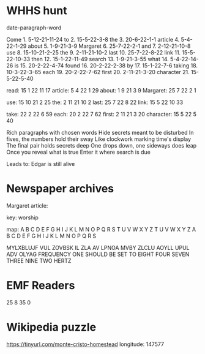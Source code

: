 # WHHS hunt
date-paragraph-word

Come                       1.    5-12-21-11-24
to                         2.    15-5-22-3-8
the                        3.    20-6-22-1-1
article                    4.    5-4-22-1-29
about                      5.    1-9-21-3-9
Margaret                   6.    25-7-22-2-1
and                        7.    2-12-21-10-8
use                        8.    15-10-21-2-25
the                        9.    2-11-21-10-2
last                       10.   25-7-22-8-22
link                       11.   15-5-22-10-33
then                       12.   15-1-22-11-49
search                     13.   1-9-21-3-55
what                       14.   5-4-22-14-26
is                         15.   20-2-22-4-74
found                      16.   20-2-22-2-38
by                         17.   15-1-22-7-6
taking                     18.   10-3-22-3-65
each                       19.   20-2-22-7-62
first                      20.   2-11-21-3-20
character                  21.   15-5-22-5-40


read:         15 1 22 11 17
article:       5 4 22 1 29
about:         1 9 21 3 9
Margaret:     25 7 22 2 1

use:          15 10 21 2 25
the:           2 11 21 10 2
last:         25 7 22 8 22
link:         15 5 22 10 33

take:         22 2 22 6 59
each:         20 2 22 7 62
first:         2 11 21 3 20
character:    15 5 22 5 40


Rich paragraphs with chosen words
Hide secrets meant to be disturbed
In fives, the numbers hold their sway
Like clockwork marking time's display
The final pair holds secrets deep
One drops down, one sideways does leap
Once you reveal what is true
Enter it where search is due


Leads to: Edgar is still alive

# Newspaper archives

Margaret article:

key: worship

map:
A B C D E F G H I J K L M N O P Q R S T U V W X Y Z
T U V W X Y Z A B C D E F G H I J K L M N O P Q R S

<!-- LKNHY SPCLZ. OL MVBUK H DHF AV JYVZZ AOL YPMA. THYNHYLA PZ MVSSVDPUN AV IYPUN OUT IHJR. AOL JVUKBJLY PZ AOL RLF.
EDGAR LIVES. HE FOUND A WAY TO CROSS THE RIFT. MARGARET IS FOLLOWING TO BRING HIM BACK. THE CONDUCER IS THE KEY. -->

MYLXBLUJF VUL ZOVBSK IL ZLA AV LPNOA MVBY ZLCLU AOYLL UPUL ADV OLYAG
FREQUENCY ONE SHOULD BE SET TO EIGHT FOUR SEVEN THREE NINE TWO HERTZ

# EMF Readers
25 8 35 0

# Wikipedia puzzle
https://tinyurl.com/monte-cristo-homestead
longitude: 147577
